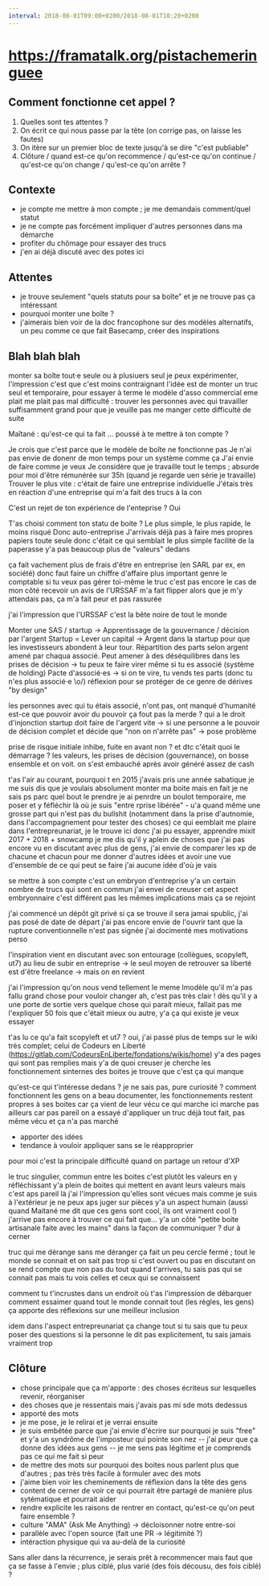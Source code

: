 ```yaml
---
interval: 2018-08-01T09:00+0200/2018-08-01T10:20+0200
---
```


# https://framatalk.org/pistachemeringuee

## Comment fonctionne cet appel ?

1. Quelles sont tes attentes ?
2. On écrit ce qui nous passe par la tête (on corrige pas, on laisse les fautes)
3. On itère sur un premier bloc de texte jusqu'à se dire "c'est publiable"
4. Clôture / quand est-ce qu'on recommence / qu'est-ce qu'on continue / qu'est-ce qu'on change / qu'est-ce qu'on arrête ?

## Contexte

- je compte me mettre à mon compte ; je me demandais comment/quel statut
- je ne compte pas forcément impliquer d'autres personnes dans ma démarche
- profiter du chômage pour essayer des trucs
- j'en ai déjà discuté avec des potes ici

## Attentes

- je trouve seulement "quels statuts pour sa boîte" et je ne trouve pas ça intéressant
- pourquoi monter une boîte ?
- j'aimerais bien voir de la doc francophone sur des modèles alternatifs, un peu comme ce que fait Basecamp, créer des inspirations 

## Blah blah blah

monter sa boîte tout·e seule ou à plusiuers
seul je peux expérimenter, l'impression c'est que c'est moins contraignant
l'idée est de monter un truc seul et temporaire, pour essayer
à terme le modèle d'asso commercial eme plait me plait pas mal
difficulté : trouver les personnes avec qui travailler
suffisamment grand pour que je veuille pas me manger cette difficulté de suite

Maîtané : qu'est-ce qui ta fait … poussé à te mettre à ton compte ?

Je crois que c'est parce que le modèle de boîte ne fonctionne pas
Je n'ai pas envie de donenr de mon temps pour un système comme ça
J'ai envie de faire comme je veux
Je considère que je travaille tout le temps ; absurde pour moi d'être rémunérée sur 35h (quand je regarde uen série je travaille)
Trouver le plus vite : c'était de faire une entreprise individuelle
J'étais très en réaction d'une entreprise qui m'a fait des trucs à la con

C'est un rejet de ton expérience de l'enteprise ?
Oui

T'as choisi comment ton statu de boite ?
Le plus simple, le plus rapide, le moins risqué
Donc auto-entreprise
J'arrivais déjà pas à faire mes propres papiers toute seule donc c'était ce qui semblait le plus simple
facilité de la paperasse
y'a pas beaucoup plus de "valeurs" dedans

ça fait vachement plus de frais d'être en entreprise (en SARL par ex, en société)
donc faut faire un chiffre d'affaire plus important
genre le comptable si tu veux pas gérer toi-même le truc
c'est pas encore le cas de mon côté
recevoir un avis de l'URSSAF m'a fait flipper alors que je m'y attendais pas, ça m'a fait peur et pas rassurée 

j'ai l'impression que l'URSSAF c'est la bête noire de tout  le monde

Monter une SAS / startup -> Apprentissage de la gouvernance / décision par l'argent
Startup = Lever un capital -> Argent dans la startup pour que les investisseurs abondent à leur tour.
Répartition des parts selon argent amené par chaqua associé. Peut amener à des déséquilibres dans les prises de décision -> tu peux te faire virer même si tu es associé (système de holding)
Pacte d'associé⋅es -> si on te vire, tu vends tes parts (donc tu n'es plus associé⋅e \o/)
réflexion pour se protéger de ce genre de dérives "by design"

les personnes avec qui tu étais associé, n'ont pas, ont manqué d'humanité
est-ce que pouvoir avoir du pouvoir ça fout pas la merde ?
qui a le droit d'injonction
startup doit faire de l'argent vite -> si une personne a le pouvoir de décision complet et décide que "non on n'arrête pas" -> pose problème

prise de risque initiale inhibe, fuite en avant non ?
et dtc c'était quoi le démarrage ?
les valeurs, les prises de décision (gouvernance), on bosse ensemble et on voit. on s'est embauché après avoir généré assez de cash

t'as l'air au courant, pourquoi t
en 2015 j'avais pris une année sabatique
je me suis dis que je voulais absolument monter ma boite
mais en fait je ne sais ps parc quel bout le prendre
je ai penrdre un boulot temporaire, me poser et y féfléchir
là où je suis "entre rprise libérée" - u'a quand même une grosse part qui n'est pas du bullshit (notamment dans la prise d'autnomie, dans l'accompagnement pour tester des choses)
ce qui eemblait me plaire dans l'entrepreunariat, je le trouve ici donc j'ai pu essayer, apprendre
mixit 2017 + 2018 + snowcamp je me dis qu'il y aplein de choses que j'ai pas encore vu
en discutant avec plus de gens, j'ai envie de comparer les xp de chacune et chacun pour me donner d'autres idées et avoir une vue d'ensemble de ce qui peut se faire
j'ai aucune idée d'où je vais

se mettre à son compte c'est un embryon d'entreprise
y'a un certain nombre de trucs qui sont en commun
j'ai envei de creuser cet aspect embryonnaire
c'est différent pas les mêmes implications mais ça se rejoint

j'ai commencé un dépôt git privé
si ça se trouve il sera jamai spublic, j'ai pas posé de date de départ j'ai pas encore envie de l'ouvrir tant que la rupture conventionnelle n'est pas signée
j'ai docimenté mes motivations perso

l'inspiration vient en discutant avec son entourage (collègues, scopyleft, ut7)
au lieu de subir en entreprise -> le seul moyen de retrouver sa liberté est d'être freelance -> mais on en revient

j'ai l'impression qu'on nous vend tellement le meme lmodèle qu'il m'a pas fallu grand chose pour vouloir changer
ah, c'est pas très clair !
dès qu'il y a une porte de sortie vers quelque chose qui parait mieux, fallait pas me l'expliquer 50 fois que c'était mieux ou autre, y'a ça qui existe je veux essayer

t'as lu ce qu'a fait scopyleft et ut7 ?
oui, j'ai passé plus de temps sur le wiki très complet; celui de Codeurs en Liberté (https://gitlab.com/CodeursEnLiberte/fondations/wikis/home)
y'a des pages qui sont pas remplies mais y'a de quoi creuser
je cherche les fonctionnement sinternes des boites
je trouve que c'est ça qui manque

qu'est-ce qui t'intéresse dedans ?
je ne sais pas, pure curiosité ?
comment fonctionnent les gens
on a beau documenter, les fonctionnements restent propres à ses boites car ça vient de leur vécu
ce qui marche ici marche pas ailleurs car pas pareil
on a essayé d'appliquer un truc déjà tout fait, pas même vécu et ça n'a pas marché

- apporter des idées
- tendance à vouloir appliquer sans se le réapproprier

pour moi c'est la principale difficulté quand on partage un retour d'XP

le truc singulier, commun entre les boites c'est plutôt les valeurs
en y réfléchissant y'a plein de boites qui mettent en avant leurs valeurs mais c'est aps pareil
là j'ai l'impression qu'elles sont vécues
mais comme je suis à l'extérieur je ne peux aps juger sur pièces
y'a un aspect humain
(aussi quand Maitané me dit que ces gens sont cool, ils ont vraiment cool !)
j'arrive pas encore à trouver ce qui fait que…
y'a un côté "petite boite artisanale faite avec les mains"
dans la façon de communiquer ?
dur à cerner

truc qui me dérange sans me déranger
ça fait un peu cercle fermé ; tout le monde se connait et on sait pas trop si c'est ouvert ou pas
en discutant on se rend compte que non pas du tout
quand t'arrives, tu sais pas qui se connait pas mais tu vois celles et ceux qui se connaissent

comment tu t'incrustes dans un endroit où t'as l'impression de débarquer
comment essaimer quand tout le monde connait tout (les règles, les gens)
ça apporte des réflexions sur une meilleur inclusion

idem dans l'aspect entrepreunariat
ça change tout si tu sais que tu peux poser des questions
si la personne le dit pas explicitement, tu sais jamais vraiment trop


## Clôture

- chose principale que ça m'apporte : des choses écriteus sur lesquelles revenir, réorganiser
- des choses que je ressentais mais j'avais pas mi sde mots dedessus
- apporté des mots
- je me pose, je le relirai et je verrai ensuite
- je suis embêtée parce que j'ai envie d'écrire sur pourquoi je suis "free" et y'a un syndrôme de l'imposteur qui pointe son nez -- j'ai peur que ça donne des idées aux gens -- je me sens pas légitime et je comprends pas ce qui me fait si peur
- de mettre des mots sur pourquoi des boites nous parlent plus que d'autres ; pas très très facile à formuler avec des mots
- j'aime bien voir les cheminements de réflexion dans la tête des gens
- content de cerner de voir ce qui pourrait être partagé de manière plus sytématique et pourrait aider
- rendre explicite les raisons de rentrer en contact, qu'est-ce qu'on peut faire ensemble ?
- culture "AMA" (Ask Me Anything) -> décloisonner notre entre-soi
- parallèle avec l'open source (fait une PR -> légitimité ?)
- intéraction physique qui va au-delà de la curiosité

Sans aller dans la récurrence, je serais prêt à recommencer mais faut que ça se fasse à l'envie ; plus ciblé, plus varié (des fois décousu, des fois ciblé) ?
